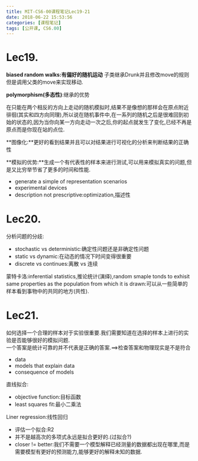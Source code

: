 ```yaml
---
title: MIT-CS6-00课程笔记Lec19-21
date: 2018-06-22 15:53:56
categories: [课程笔记]
tags: [公开课, CS6.00]
---
```

[](#Lec19 "Lec19.")Lec19.
=========================

**biased random walks:有偏好的随机运动** 子类继承Drunk并且修改move的规则但是调用父类的move来实现移动.

**polymorphism(多态性)**:继承的优势

在只能在两个相反的方向上走动的随机模拟时,结果不是像想的那样会在原点附近徘徊(其实和四方向同理),所以说在随机事件中,在一系列的随机之后是很难回到初始的状态的,因为当你向某一方向走动一次之后,你的起点就发生了变化,已经不再是原点而是你现在站的点位.

**图像化:**更好的看到结果并且可以对结果进行可视化的分析来判断结果的正确性

**模拟的优势:**生成一个有代表性的样本来进行测试,可以用来模拟真实的问题,但是又比穷举节省了更多的时间和性能.

*   generate a simple of representation scenarios
*   experimental devices
*   description not prescriptive:optimization,描述性
<!-- more -->
[](#Lec20 "Lec20.")Lec20.
=========================

分析问题的分歧:

*   stochastic vs deterministic:确定性问题还是非确定性问题
*   static vs dynamic:在动态的情况下时间变得很重要
*   discrete vs continues:离散 vs 连续

蒙特卡洛:inferential statistics,推论统计(演绎),random smaple tonds to exhisit same properties as the population from which it is drawn:可以从一些简单的样本看到事物中的共同的地方(共性).

[](#Lec21 "Lec21.")Lec21.
=========================

如何选择一个合理的样本对于实验很重要.我们需要知道在选择的样本上进行的实验是否能够很好的模拟问题.  
一个答案是统计可靠的并不代表是正确的答案.==>检查答案和物理现实是不是符合

*   data
*   models that explain data
*   consequence of models

直线拟合:

*   objective function:目标函数
*   least squares fit:最小二乘法

Liner regression:线性回归

*   评估一个拟合:R2
*   并不是越高次的多项式永远是拟合更好的.(过拟合?)
*   closer != better:我们不需要一个模型解释已经测量的数据都出现在哪里,而是需要模型有更好的预测能力,能够更好的解释未知的数据.